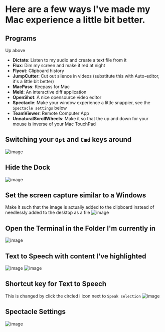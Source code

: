 
# Here are a few ways I've made my Mac experience a little bit better.

## Programs
Up above
- **Dictate**: Listen to my audio and create a text file from it
- **Flux**: Dim my screen and make it red at night
- **Flycut**: Clipboard history
- **JumpCutter**: Cut out silence in videos (substitute this with Auto-editor, it's a little bit better)
- **MacPass**: Keepass for Mac
- **Meld**: An interactive diff application
- **OpenShot**: A nice opensource video editor
- **Spectacle**: Make your window experience a little snappier, see the `Spectacle settings` below
- **TeamViewer**: Remote Computer App
- **UnnaturalScrollWheels**: Make it so that the up and down for your mouse is inverse of your Mac TouchPad

## Switching your `Opt` and `Cmd` keys around
![image](https://user-images.githubusercontent.com/11879769/206865075-948e4a0d-0c2d-4520-9d1d-aaeed15908d7.png)

## Hide the Dock
![image](https://user-images.githubusercontent.com/11879769/206865199-b18ccf4c-bfeb-4ae0-8e5c-b22db24a9a96.png)

## Set the screen capture similar to a Windows
Make it such that the image is actually added to the clipboard instead of needlessly added to the desktop as a file
![image](https://user-images.githubusercontent.com/11879769/206865251-a915d229-2f12-49ea-be67-2de24a132640.png)

## Open the Terminal in the Folder I'm currently in
![image](https://user-images.githubusercontent.com/11879769/206865371-2a7a5dce-0f0f-40b8-8ba7-b6600dc5b5fe.png)

## Text to Speech with content I've highlighted
![image](https://user-images.githubusercontent.com/11879769/206865619-8db91e23-c19d-4536-8713-bfe49c9616b7.png)
![image](https://user-images.githubusercontent.com/11879769/206865462-c049f24d-68a4-479f-82bd-7f48cc531873.png)

## Shortcut key for Text to Speech
This is changed by click the circled i icon next to `Speak selection`
![image](https://user-images.githubusercontent.com/11879769/206865497-04e96e93-5fb5-4965-9cba-781759788d4c.png)

## Spectacle Settings
![image](https://user-images.githubusercontent.com/11879769/206865839-f546a750-49d7-47d9-8dd1-e9c9e4583cee.png)
